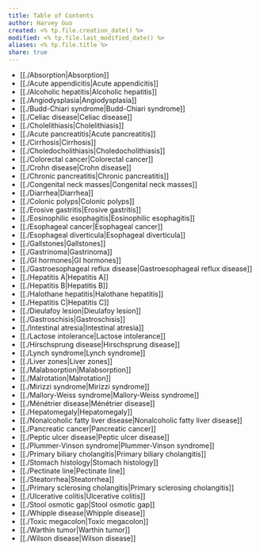 ```yaml
---
title: Table of Contents
author: Harvey Guo
created: <% tp.file.creation_date() %>
modified: <% tp.file.last_modified_date() %>
aliases: <% tp.file.title %>
share: true
---
```


- [[./Absorption|Absorption]]
- [[./Acute appendicitis|Acute appendicitis]]
- [[./Alcoholic hepatitis|Alcoholic hepatitis]]
- [[./Angiodysplasia|Angiodysplasia]]
- [[./Budd-Chiari syndrome|Budd-Chiari syndrome]]
- [[./Celiac disease|Celiac disease]]
- [[./Cholelithiasis|Cholelithiasis]]
- [[./Acute pancreatitis|Acute pancreatitis]]
- [[./Cirrhosis|Cirrhosis]]
- [[./Choledocholithiasis|Choledocholithiasis]]
- [[./Colorectal cancer|Colorectal cancer]]
- [[./Crohn disease|Crohn disease]]
- [[./Chronic pancreatitis|Chronic pancreatitis]]
- [[./Congenital neck masses|Congenital neck masses]]
- [[./Diarrhea|Diarrhea]]
- [[./Colonic polyps|Colonic polyps]]
- [[./Erosive gastritis|Erosive gastritis]]
- [[./Eosinophilic esophagitis|Eosinophilic esophagitis]]
- [[./Esophageal cancer|Esophageal cancer]]
- [[./Esophageal diverticula|Esophageal diverticula]]
- [[./Gallstones|Gallstones]]
- [[./Gastrinoma|Gastrinoma]]
- [[./GI hormones|GI hormones]]
- [[./Gastroesophageal reflux disease|Gastroesophageal reflux disease]]
- [[./Hepatitis A|Hepatitis A]]
- [[./Hepatitis B|Hepatitis B]]
- [[./Halothane hepatitis|Halothane hepatitis]]
- [[./Hepatitis C|Hepatitis C]]
- [[./Dieulafoy lesion|Dieulafoy lesion]]
- [[./Gastroschisis|Gastroschisis]]
- [[./Intestinal atresia|Intestinal atresia]]
- [[./Lactose intolerance|Lactose intolerance]]
- [[./Hirschsprung disease|Hirschsprung disease]]
- [[./Lynch syndrome|Lynch syndrome]]
- [[./Liver zones|Liver zones]]
- [[./Malabsorption|Malabsorption]]
- [[./Malrotation|Malrotation]]
- [[./Mirizzi syndrome|Mirizzi syndrome]]
- [[./Mallory-Weiss syndrome|Mallory-Weiss syndrome]]
- [[./Ménétrier disease|Ménétrier disease]]
- [[./Hepatomegaly|Hepatomegaly]]
- [[./Nonalcoholic fatty liver disease|Nonalcoholic fatty liver disease]]
- [[./Pancreatic cancer|Pancreatic cancer]]
- [[./Peptic ulcer disease|Peptic ulcer disease]]
- [[./Plummer-Vinson syndrome|Plummer-Vinson syndrome]]
- [[./Primary biliary cholangitis|Primary biliary cholangitis]]
- [[./Stomach histology|Stomach histology]]
- [[./Pectinate line|Pectinate line]]
- [[./Steatorrhea|Steatorrhea]]
- [[./Primary sclerosing cholangitis|Primary sclerosing cholangitis]]
- [[./Ulcerative colitis|Ulcerative colitis]]
- [[./Stool osmotic gap|Stool osmotic gap]]
- [[./Whipple disease|Whipple disease]]
- [[./Toxic megacolon|Toxic megacolon]]
- [[./Warthin tumor|Warthin tumor]]
- [[./Wilson disease|Wilson disease]]

